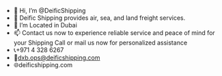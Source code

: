 - 👋 Hi, I’m @DeificShipping
- 👀 Deific Shipping provides air, sea, and land freight services.
- 🌱 I’m Located in Dubai
- 📫 Contact us now to experience reliable service and peace of mind for your Shipping Call or mail us now for personalized assistance
- 📞+971 4 328 6267
- 📩dxb.ops@deificshipping.com
- 🌐deificshipping.com


<!---
DeificShipping/DeificShipping is a ✨ special ✨ repository because its `README.md` (this file) appears on your GitHub profile.
You can click the Preview link to take a look at your changes.
--->
